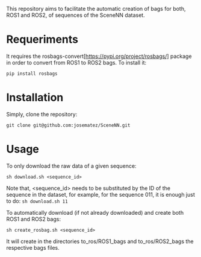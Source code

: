 This repository aims to facilitate the automatic creation of bags for both, ROS1 and ROS2, of sequences of the SceneNN dataset.

# Requeriments

It requires the rosbags-convert[https://pypi.org/project/rosbags/] package in order to convert from ROS1 to ROS2 bags. To install it:

```
pip install rosbags
```

# Installation

Simply, clone the repository:

```
git clone git@github.com:josematez/SceneNN.git
```

# Usage

To only download the raw data of a given sequence:

```
sh download.sh <sequence_id>
```
Note that, <sequence_id> needs to be substituted by the ID of the sequence in the dataset, for example, for the sequence 011, it is enough just to do: ```sh download.sh 11```

To automatically download (if not already downloaded) and create both ROS1 and ROS2 bags:

```
sh create_rosbag.sh <sequence_id>
```

It will create in the directories to_ros/ROS1_bags and to_ros/ROS2_bags the respective bags files.
